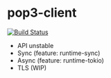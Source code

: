 # pop3-client

[![Build Status](https://travis-ci.org/anton-dutov/pop3-client-rs.svg?branch=master)](https://travis-ci.org/anton-dutov/pop3-client-rs)

- API unstable
- Sync (feature: runtime-sync)
- Async (feature: runtime-tokio)
- TLS (WIP)
